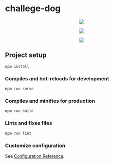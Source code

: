 # challege-dog

<p align="center">
<img src="https://i.imgur.com/YwVA7ax.png">
</p>

<p align="center">
<img src="https://i.imgur.com/B4Fj78z.png"
</p>

<p align="center">
<img src="https://i.imgur.com/CWLl33P.png"
</p>

## Project setup
```
npm install
```

### Compiles and hot-reloads for development
```
npm run serve
```

### Compiles and minifies for production
```
npm run build
```

### Lints and fixes files
```
npm run lint
```

### Customize configuration
See [Configuration Reference](https://cli.vuejs.org/config/).
